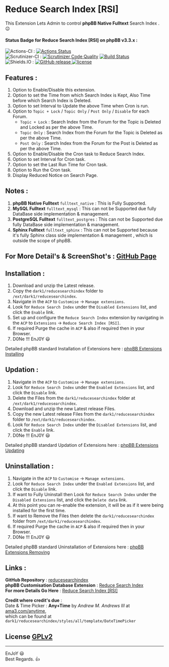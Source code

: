 # Reduce Search Index [RSI]
   
This Extension Lets Admin to control **phpBB Native Fulltext** Search Index .  😉   
   
   
#### Status Badge for Reduce Search Index [RSI] on phpBB v3.3.x :   
![Actions-CI](https://img.shields.io/badge/Actions-CI-8000FF.svg) : [![Actions Status](https://github.com/dark-1/reducesearchindex/workflows/Actions%20CI/badge.svg)](https://github.com/dark-1/reducesearchindex/actions?workflow=Actions%20CI)   
![Scrutinizer-CI](https://img.shields.io/badge/Scrutinizer-CI-8000FF.svg) : [![Scrutinizer Code Quality](https://scrutinizer-ci.com/g/dark-1/reducesearchindex/badges/quality-score.png?b=master)](https://scrutinizer-ci.com/g/dark-1/reducesearchindex/?branch=master) [![Build Status](https://scrutinizer-ci.com/g/dark-1/reducesearchindex/badges/build.png?b=master)](https://scrutinizer-ci.com/g/dark-1/reducesearchindex/build-status/master)   
![Shields.IO](https://img.shields.io/badge/Shields-IO-8000FF.svg?style=flat-square) : [![GitHub release](https://img.shields.io/github/release/dark-1/reducesearchindex.svg?style=flat-square) ![license](https://img.shields.io/github/license/dark-1/reducesearchindex.svg?style=flat-square)](https://github.com/dark-1/reducesearchindex)   
   
   
## **Features :**   
   
1. Option to Enable/Disable this extension.   
2. Option to set the Time from which Search Index is Kept, Also Time before which Search Index is Deleted.   
3. Option to set Interval to Update the above Time when Cron is run.   
4. Option to `Topic + Lock` / `Topic Only` / `Post Only` / `Disable` for each Forum.   
    - `Topic + Lock` : Search Index from the Forum for the Topic is Deleted and Locked as per the above Time.   
    - `Topic Only` : Search Index from the Forum for the Topic is Deleted as per the above Time.   
    - `Post Only` : Search Index from the Forum for the Post is Deleted as per the above Time.   
5. Option to Enable/Disable the Cron task to Reduce Search Index.   
6. Option to set Interval for Cron task.   
7. Option to set the Last Run Time for Cron task.   
8. Option to Run the Cron task.   
9. Display Reduced Notice on Search Page.   
   
   
## **Notes :**   
   
1. **phpBB Native Fulltext** `fulltext_native` : This is Fully Supported.   
2. **MySQL Fulltext** `fulltext_mysql` : This can not be Supported due fully DataBase side implementation & management.   
3. **PostgreSQL Fulltext** `fulltext_postgres` : This can not be Supported due fully DataBase side implementation & management.   
4. **Sphinx Fulltext** `fulltext_sphinx` : This can not be Supported because it's fully Sphinx class side implementation & management , which is outside the scope of phpBB.   
   
   
## For More Detail's & ScreenShot's : [GitHub Page](https://dark-1.github.io/reducesearchindex/)   
   
   
## **Installation :**   
   
1. Download and unzip the Latest release.   
2. Copy the `dark1/reducesearchindex` folder to `/ext/dark1/reducesearchindex`.   
3. Navigate in the `ACP` to `Customise` -> `Manage extensions`.   
4. Look for `Reduce Search Index` under the `Disabled Extensions` list, and click the `Enable` link.   
5. Set up and configure the `Reduce Search Index` extension by navigating in the `ACP` to `Extensions` -> `Reduce Search Index [RSI]`.   
6. If required Purge the cache in `ACP` & also if required then in your Browser.   
7. D0Ne !!! EnJ0Y  😃   
   
Detailed phpBB standard Installation of Extensions here : [phpBB Extensions Installing](https://www.phpbb.com/extensions/installing/#installing)   
   
   
## **Updation :**   
   
1. Navigate in the `ACP` to `Customise` -> `Manage extensions`.   
2. Look for `Reduce Search Index` under the `Enabled Extensions` list, and click the `Disable` link.   
3. Delete the Files from the `dark1/reducesearchindex` folder at `/ext/dark1/reducesearchindex`.   
4. Download and unzip the new Latest release Files.   
5. Copy the new Latest release Files from the `dark1/reducesearchindex` folder to `/ext/dark1/reducesearchindex`.   
6. Look for `Reduce Search Index` under the `Disabled Extensions` list, and click the `Enable` link.   
7. D0Ne !!! EnJ0Y  😃   
   
Detailed phpBB standard Updation of Extensions here : [phpBB Extensions Updating](https://www.phpbb.com/extensions/installing/#updating)   
   
   
## **Uninstallation :**   
   
1. Navigate in the `ACP` to `Customise` -> `Manage extensions`.   
2. Look for `Reduce Search Index` under the `Enabled Extensions` list, and click the `Disable` link.   
3. If want to Fully Uninstall then Look for `Reduce Search Index` under the `Disabled Extensions` list, and click the `Delete data` link.   
4. At this point you can re-enable the extension, it will be as if it were being installed for the first time.   
5. If want to Remove the Files then delete the `dark1/reducesearchindex` folder from `/ext/dark1/reducesearchindex`.   
6. If required Purge the cache in `ACP` & also if required then in your Browser.   
7. D0Ne !!! EnJ0Y  😃   
   
Detailed phpBB standard Uninstallation of Extensions here : [phpBB Extensions Removing](https://www.phpbb.com/extensions/installing/#removing)   
   
   
## **Links :**   
   
**GitHub Repository** : [reducesearchindex](https://github.com/dark-1/reducesearchindex)   
**phpBB Customisation Database Extension** : [Reduce Search Index](https://www.phpbb.com/customise/db/extension/reduce_search_index)   
**For more Details Go Here** : [Reduce Search Index [RSI]](https://dark-1.github.io/reducesearchindex)   
   
**Credit where credit's due** :   
Date & Time Picker : **Any+Time** by *Andrew M. Andrews III* at [ama3.com/anytime](https://www.ama3.com/anytime),   
which can be found at `dark1/reducesearchindex/styles/all/template/DateTimePicker`   
   
   
## License [GPLv2](license.txt)   
   
--------------   
EnJoY  😃   
Best Regards.  👍   
   
